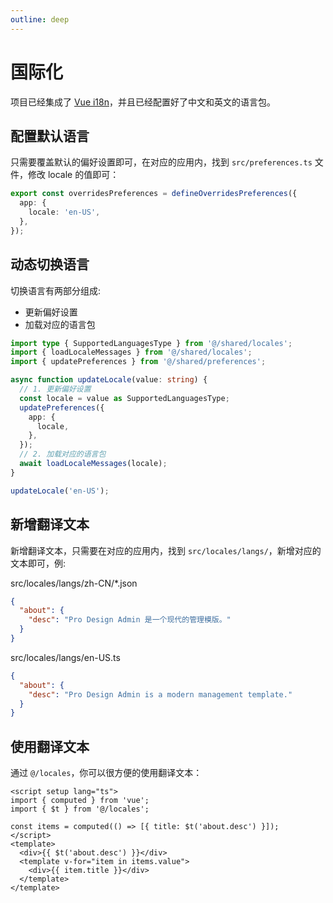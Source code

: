 ```yaml
---
outline: deep
---
```


# 国际化

项目已经集成了 [Vue i18n](https://kazupon.github.io/vue-i18n/)，并且已经配置好了中文和英文的语言包。

## 配置默认语言

只需要覆盖默认的偏好设置即可，在对应的应用内，找到 `src/preferences.ts` 文件，修改 locale 的值即可：

```ts
export const overridesPreferences = defineOverridesPreferences({
  app: {
    locale: 'en-US',
  },
});
```

## 动态切换语言

切换语言有两部分组成:
* 更新偏好设置
* 加载对应的语言包

```ts
import type { SupportedLanguagesType } from '@/shared/locales';
import { loadLocaleMessages } from '@/shared/locales';
import { updatePreferences } from '@/shared/preferences';

async function updateLocale(value: string) {
  // 1. 更新偏好设置
  const locale = value as SupportedLanguagesType;
  updatePreferences({
    app: {
      locale,
    },
  });
  // 2. 加载对应的语言包
  await loadLocaleMessages(locale);
}

updateLocale('en-US');
```

## 新增翻译文本

新增翻译文本，只需要在对应的应用内，找到 `src/locales/langs/`，新增对应的文本即可，例:

src/locales/langs/zh-CN/*.json

```json
{
  "about": {
    "desc": "Pro Design Admin 是一个现代的管理模版。"
  }
}
```

src/locales/langs/en-US.ts

```json
{
  "about": {
    "desc": "Pro Design Admin is a modern management template."
  }
}
```

## 使用翻译文本

通过 `@/locales`，你可以很方便的使用翻译文本：

```vue
<script setup lang="ts">
import { computed } from 'vue';
import { $t } from '@/locales';

const items = computed(() => [{ title: $t('about.desc') }]);
</script>
<template>
  <div>{{ $t('about.desc') }}</div>
  <template v-for="item in items.value">
    <div>{{ item.title }}</div>
  </template>
</template>
```
